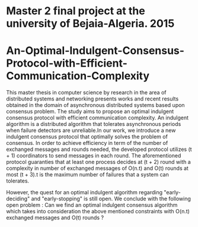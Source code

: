 # Master 2 final project at the university of Bejaia-Algeria. 2015

# An-Optimal-Indulgent-Consensus-Protocol-with-Efficient-Communication-Complexity
This master thesis in computer science by research in the area of distributed systems and networking presents works and 
recent results obtained in the domain of asynchronous distributed systems based upon consensus problem. The study aims to 
propose an optimal indulgent consensus protocol with efficient communication complexity. An indulgent algorithm is a 
distributed algorithm that tolerates asynchronous periods when failure detectors are unreliable.In our work, we introduce a
new indulgent consensus protocol that optimally solves the problem of consensus. In order to achieve efficiency in term of
the number of exchanged messages and rounds needed, the developed protocol utilizes (t + 1) coordinators to send messages
in each round. The aforementioned protocol guaranties that at least one process decides at (t + 2) round with a complexity 
in number of exchanged messages of O(n.t) and O(t) rounds at most (t + 3).t is the maximum number of failures that a system
can tolerates.

However, the quest for an optimal indulgent algorithm regarding "early-deciding" and "early-stopping" is still open. We 
conclude with the following open problem : Can we find an optimal indulgent consensus algorithm which takes into consideration 
the above mentioned constraints with O(n.t) exchanged messages and O(t) rounds ?
